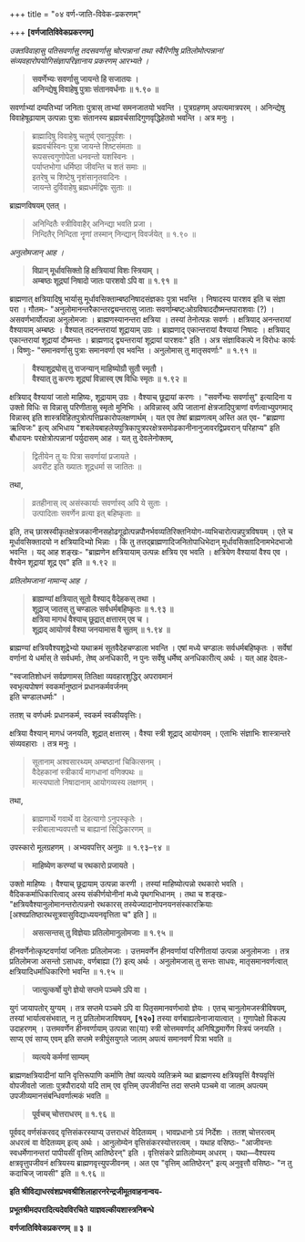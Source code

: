 +++
title = "०४ वर्ण-जाति-विवेक-प्रकरणम्"

+++
**[वर्णजातिविवेकप्रकरणम्]**

_उक्तविवाहासु पतिसवर्णासु तदसवर्णासु चोत्पन्नानां तथा स्वैरिणीषु प्रतिलोमोत्पन्नानां संव्यवहारोपयोगिसंज्ञापरिज्ञानाय प्रकरणम् आरभ्यते ।_

> **सवर्णेभ्यः सवर्णासु जायन्ते हि सजातयः ।**  
> **अनिन्द्येषु विवाहेषु पुत्राः संतानवर्धनाः ॥ १.९० ॥**

सवर्णाभ्यां दम्पतिभ्यां जनिताः पुत्रास् ताभ्यां समनजातयो भवन्ति । पुत्रग्रहणम् अपत्यमात्रपरम् । अनिन्द्येषु विवाहेषूढायाम् उत्पन्नाः पुत्राः संतानस्य ब्रह्मवर्चसादिगुणवृद्धिहेतवो भवन्ति । अत्र मनुः ।

> ब्राह्मादिषु विवाहेषु चतुर्ष्व् एवानुपूर्वशः ।  
> ब्रह्मवर्चस्विनः पुत्रा जायन्ते शिष्टसंमताः ॥  
> रूपसत्त्वगुणोपेता धनवन्तो यशस्विनः ।  
> पर्याप्तभोगा धर्मिष्ठा जीवन्ति च शतं समाः ॥  
> इतरेषु च शिष्टेषु नृशंसानृतवादिनः ।  
> जायन्ते दुर्विवाहेषु ब्रह्मधर्मद्विषः सुताः ॥

ब्राह्मणविषयम् एतत् ।

> अनिन्दितैः स्त्रीविवाहैर् अनिन्द्या भवति प्रजा ।  
> निन्दितैर् निन्दिता नॄणां तस्मान् निन्द्यान् विवर्जयेत् ॥ १.९० ॥

_अनुलोमजान् आह ।_

> **विप्रान् मूर्धावसिक्तो हि क्षत्रियायां विशः स्त्रियाम् ।**  
> **अम्बष्ठः शूद्र्यां निषादो जातः पारशवो ऽपि वा ॥ १.९१ ॥**

ब्राह्मणात् क्षत्रियादिषु भार्यासु मूर्धावसिक्ताम्बष्ठनिषादसंज्ञकाः पुत्रा भवन्ति । निषादस्य पारशव इति च संज्ञा परा । गौतमः- "अनुलोमानन्तरैकान्तरद्व्यन्तरासु जाताः सवर्णाम्बष्ट्ःओग्रविषाददौष्मन्तपाराशवाः (?) । असवर्णभार्योत्पन्ना अनुलोमजाः । ब्राह्मणस्यानन्तरा क्षत्रिया । तस्यां तेनोत्पन्नः सवर्णः । क्षत्रियाद् अनन्तरायां वैश्यायाम् अम्बष्ठः । वैश्यात् तदनन्तरायां शूद्रायाम् उग्रः । ब्राह्मणाद् एकान्तरायां वैश्यायां निषादः । क्षत्रियाद् एकान्तरायां शूद्रायां दौष्मन्तः । ब्राह्मणाद् द्व्यन्तरायां शूद्रायां पारशवः" इति । अत्र संज्ञाविकल्पे न विरोधः कार्यः । विष्णुः- "समानवर्णासु पुत्राः समानवर्णा एव भवन्ति । अनुलोमास् तु मातृसवर्णाः" ॥ १.९१ ॥

> **वैश्याशुद्र्योस् तु राजन्यान् माहिष्योग्रौ सुतौ स्मृतौ ।**  
> **वैश्यात् तु करणः शूद्र्यां विन्नास्व् एष विधिः स्मृतः ॥ १.९२ ॥**

क्षत्रियाद् वैश्यायां जातो माहिष्यः, शूद्रायाम् उग्रः । वैश्याच् छूद्रायां करणः । "सवर्णेभ्यः सवर्णासु" इत्यादिना य उक्तो विधिः स विन्नासु परिणीतासु स्मृतो मुनिभिः । अविन्नास्व् अपि जातानां क्षेत्रजादिपुत्राणां वर्णत्वाभ्युपगमाद् विन्नास्व् इति शास्त्रविहितपुत्रोत्पत्तिप्रकारोपलक्षणार्थम् । यत एव तेषां ब्राह्मणत्वम् अस्ति अत एव- "ब्राह्मणा ऋत्विजः" इत्य् अभिधाय "शबलेयबाहलेयपुत्रिकापुत्रपरक्षेत्रसमोढकानीनानुजावरद्विप्रवरान् परिहाप्य" इति बौधायनः परक्षेत्रोत्पन्नानां पर्युदासम् आह । यत् तु देवलेनोक्तम्,

> द्वितीयेन तु यः पित्रा सवर्णायां प्रजायते ।  
> अवरीट इति ख्यातः शूद्रधर्मा स जातितः ॥

तथा,

> व्रतहीनास् त्व् असंस्कार्याः सवर्णास्व् अपि ये सुताः ।  
> उत्पादिताः सवर्णेन व्रत्या इत् बहिष्कृताः ॥

इति, तच् छास्रस्वीकृतक्षेत्रजकानीनसहोढगूढोत्पन्नपौनर्भवव्यतिरिक्तनियोग-व्यभिचारोत्पन्नपुत्रविषयम् । एते च मूर्धावसिक्तादयो न क्षत्रियादिभ्यो भिन्नाः । किं तु तत्तद्ब्राह्मणादिजनितोपाधिभेदान् मूर्धावसिक्तादिनामभेदभाजो भवन्ति । यद् आह शङ्खः- "ब्राह्मणेन क्षत्रियायाम् उत्पन्नः क्षत्रिय एव भवति । क्षत्रियेण वैश्यायां वैश्य एव । वैश्येन शूद्रायां शूद्र एव" इति ॥ १.९२ ॥

_प्रतिलोमजानां नामान्य् आह ।_

> **ब्राह्मण्यां क्षत्रियात् सूतो वैश्याद् वैदेहकस् तथा ।**  
> **शूद्राज् जातस् तु चण्डालः सर्वधर्मबहिष्कृतः ॥ १.९३ ॥**  
> **क्षत्रिया मागधं वैश्याच् छूद्रात् क्षत्तारम् एव च ।**  
> **शूद्राद् आयोगवं वैश्या जनयामास वै सुतम् ॥ १.९४ ॥**

ब्राह्मण्यां क्षत्रियवैश्यशूद्रेभ्यो यथाक्रमं सूतवैदेहचण्डाला भवन्ति । एषां मध्ये चण्डालः सर्वधर्मबहिष्कृतः । सर्वेषां वर्णानां ये धर्मास् ते सर्वधर्माः, तेष्व् अनधिकारी, न पुनः सर्वेषु धर्मेष्व् अनधिकारीत्य् अर्थः । यत् आह देवलः- 

"स्वजातिशोधनं सर्वप्रणामस् तितिक्षा व्यवहारशुद्धिर् अपरावमानं  
स्वभृत्यपोषणं स्वकर्मानुष्ठानं प्रधानकर्मवर्जनम्  
इति चण्डालधर्माः" । 

ततश् च वर्णधर्मः प्रधानकर्म, स्वकर्म स्वकीयवृत्तिः। 

क्षत्रिया वैश्यान् मागधं जनयति, शूद्रात् क्षत्तारम् । वैश्या स्त्री शूद्राद् आयोगवम् । एताभिः संज्ञाभिः शास्त्रान्तरे संव्यवहाराः । तत्र मनुः ।

> सूतानाम् अश्वसारथ्यम् अम्बष्ठानां चिकित्सनम् ।  
> वैदेहकानां स्त्रीकार्यं मागधानां वणिक्पथः ॥  
> मत्स्यघातो निषादानाम् आयोगव्यस्य लक्षणम् ।

तथा,

> ब्राह्मणार्थे गवार्थे वा देहत्यागो ऽनुपस्कृतेः ।  
> स्त्रीबालाभ्यवपत्तौ च बाह्यानां सिद्धिकारणम् ॥

उपस्कारो मूलग्रहणम् । अभ्यवपत्तिर् अनुग्रः ॥ १.९३–९४ ॥

> **माहिष्येण करण्यां च रथकारो प्रजायते ।**

उक्तो माहिष्यः । वैश्याच् छूद्रायाम् उत्पन्ना करणी । तस्यां माहिष्योत्पन्नो रथकारो भवति । वैदिककर्माधिकारित्वाद् अस्य संकीर्णयोनीनां मध्ये पृथगभिधानम् । तथा च शङ्खः- "क्षत्रियवैश्यानुलोमानन्तरोत्पन्ननो रथकारस् तस्येज्यादानोपनयनसंस्कारक्रियाः [अश्वप्रतिष्ठारथसूत्रवासुविद्याध्ययनवृत्तिता च" इति ] ॥

> **असत्सन्तस् तु विज्ञेयाः प्रतिलोमानुलोमजाः ॥ १.९५ ॥**

हीनवर्णेनोत्कृष्टवर्णायां जनिताः प्रतिलोमजाः । उत्तमवर्णेन हीनवर्णायां परिणीतायां उत्पन्ना अनुलोमजाः । तत्र प्रतिलोमजा असन्तो ऽसाधवः, वर्णबाह्या (?) इत्य् अर्थः । अनुलोमजास् तु सन्तः साधवः, मातृसमानवर्णत्वात् क्षत्रियादिधर्माधिकारिणो भवन्ति ॥ १.९५ ॥

> **जात्युत्कर्षो युगे ज्ञेयो सप्तमे पञ्चमे ऽपि वा ।**

युगं जायापतोर् युग्यम् । तत्र सप्तमे पञ्चमे ऽपि वा पितृसमानवर्णभावो ज्ञेयः । एतच् चानुलोमजस्त्रीविषयम्, तस्यां भार्यात्वसंभवात्, न तु प्रतिलोमजाविषयम्, **[१२०]** तस्या वर्णबाह्यत्वेनाजायात्वात् । गुणापेक्षो विकल्प उदाहरणम् । उत्तमवर्णेन हीनवर्णायाम् उत्पन्ना सा(या) स्त्री सोत्तमवर्णाद् अनिषिद्धमार्गेण स्त्रियं जनयति । साप्य् एवं साप्य् एवम् इति सप्तमे स्त्रीपुंसयुगले जातम् अपत्यं समानवर्णं पित्रा भवति ॥

> **व्यत्यये कर्मणां साम्यम्**

ब्राह्मणक्षत्रियादीनां यानि वृत्तिरूपाणि कर्माणि तेषां व्यत्यये व्यतिक्रमे य्था ब्राह्मणस्य क्षत्रियवृत्तिं वैश्यवृत्तिं वोपजीवतो जाताः पुत्रपौरादयो यदि ताम् एव वृत्तिम् उपजीवन्ति तदा सप्तमे पञ्चमे वा जातम् अपत्यम् उपजीव्यमानसंबन्धिवर्णात्मकं भवति ॥

> **पूर्वचच् चोत्तराधरम् ॥ १.९६ ॥**

पूर्ववद् वर्णसंकरवद् वृत्तिसंकरस्याप्य् उत्तराधरं वेदितव्यम् । भावप्रधानो ऽयं निर्देशः । ततश् चोत्तरत्वम् अधरत्वं वा वेदितव्यम् इत्य् अर्थः । आनुलोम्येन वृत्तिसंकरस्योत्तरत्वम् । यथाह वसिष्ठः- "आजीवन्तः स्वधर्मेणानन्तरां पापीयसीं वृत्तिम् आतिष्ठेरन्" इति । वृत्तिसंकरे प्रातिलोम्यम् अधरम् । यथा—वैश्यस्य क्षत्रवृत्तुपजीवनं क्षत्रियस्य ब्राह्मणवृत्त्युपजीवनम् । अत एव "वृत्तिम् आतिष्ठेरन्" इत्य् अनुवृत्तौ वसिष्ठः- "न तु कदाचिज् जायसी" इति ॥ १.९६ ॥

**इति श्रीविद्याधरवंशप्रभवश्रीशिलाहारनरेन्द्रजीमूतवाहनान्वय-**

**प्रभूतश्रीमदपरादित्यदेवविरचिते याज्ञवल्कीयशास्त्रनिबन्धे**

**वर्णजातिविवेकप्रकरणम् ॥ ३ ॥**
